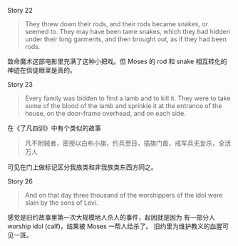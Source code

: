 Story 22

> They threw down their rods, and their rods became snakes, or seemed to. They may have been tame snakes, which they had hidden under their long garments, and then brought out, as if they had been rods.

致命魔术这部电影里充满了这种小把戏。但 Moses 的
rod 和 snake 相互转化的神迹在信徒眼里是真的。

Story 23

> Every family was bidden to find a lamb and to kill it. They were to take some of the blood of the lamb and sprinkle it at the entrance of the house, on the door-frame overhead, and on each side. 

在《了凡四训》中有个类似的故事

> 凡不附贼者，密授以白布小旗，约兵至日，插旗门首，戒军兵无妄杀，全活万人

可见在门上做标记区分我族类和非我族类东西方同之。

Story 26

> And on that day three thousand of the worshippers of the idol were slain by the sons of Levi.

感觉是旧约故事里第一次大规模地人杀人的事件，起因就是因为
有一部分人 worship idol (calf)，结果被 Moses 一帮人给杀了。
旧约里为维护教义的血腥可见一斑。